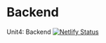 # Backend
Unit4: Backend
[![Netlify Status](https://api.netlify.com/api/v1/badges/f8583a68-35af-494b-a208-34f0486a7554/deploy-status)](https://app.netlify.com/sites/weightjournal/deploys)